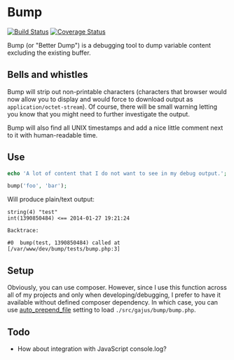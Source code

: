 # Bump

[![Build Status](https://travis-ci.org/gajus/bump.png?branch=master)](https://travis-ci.org/gajus/bump)
[![Coverage Status](https://coveralls.io/repos/gajus/bump/badge.png)](https://coveralls.io/r/gajus/bump)

Bump (or "Better Dump") is a debugging tool to dump variable content excluding the existing buffer.

## Bells and whistles

Bump will strip out non-printable characters (characters that browser would now allow you to display and would force to download output as `application/octet-stream`). Of course, there will be small warning letting you know that you might need to further investigate the output.

Bump will also find all UNIX timestamps and add a nice little comment next to it with human-readable time.

## Use

```php
echo 'A lot of content that I do not want to see in my debug output.';

bump('foo', 'bar');
```

Will produce plain/text output:

```
string(4) "test"
int(1390850484) <== 2014-01-27 19:21:24

Backtrace:

#0  bump(test, 1390850484) called at [/var/www/dev/bump/tests/bump.php:3]
```

## Setup

Obviously, you can use composer. However, since I use this function across all of my projects and only when developing/debugging, I prefer to have it available without defined composer dependency. In which case, you can use [auto_prepend_file](http://uk1.php.net/manual/en/ini.core.php#ini.auto-prepend-file) setting to load `./src/gajus/bump/bump.php`.

## Todo

* How about integration with JavaScript console.log?